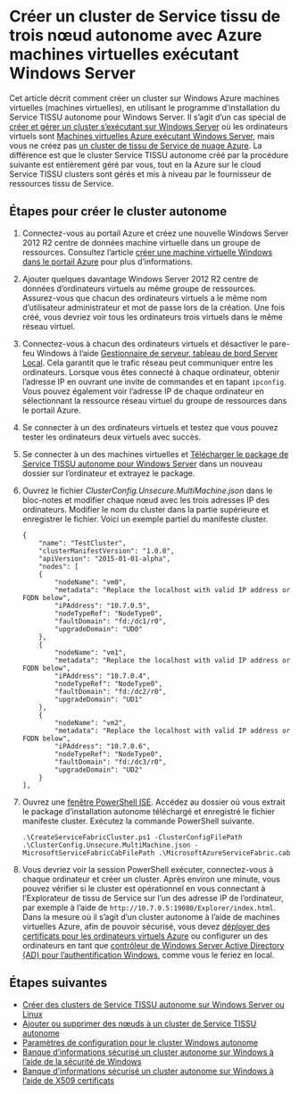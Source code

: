 <properties
   pageTitle="Créer un cluster autonome avec Azure machines virtuelles exécutant Windows | Microsoft Azure"
   description="Découvrez comment créer et gérer un cluster Azure Service tissu sur Azure machines virtuelles exécutant Windows Server."
   services="service-fabric"
   documentationCenter=".net"
   authors="dsk-2015"
   manager="timlt"
   editor=""/>

<tags
   ms.service="service-fabric"
   ms.devlang="dotnet"
   ms.topic="article"
   ms.tgt_pltfrm="NA"
   ms.workload="NA"
   ms.date="08/05/2016"
   ms.author="dkshir;chackdan"/>



# <a name="create-a-three-node-standalone-service-fabric-cluster-with-azure-virtual-machines-running-windows-server"></a>Créer un cluster de Service tissu de trois nœud autonome avec Azure machines virtuelles exécutant Windows Server

Cet article décrit comment créer un cluster sur Windows Azure machines virtuelles (machines virtuelles), en utilisant le programme d’installation du Service TISSU autonome pour Windows Server. Il s’agit d’un cas spécial de [créer et gérer un cluster s’exécutant sur Windows Server](service-fabric-cluster-creation-for-windows-server.md) où les ordinateurs virtuels sont [Machines virtuelles Azure exécutant Windows Server](../virtual-machines/virtual-machines-windows-hero-tutorial.md), mais vous ne créez pas [un cluster de tissu de Service de nuage Azure](service-fabric-cluster-creation-via-portal.md). La différence est que le cluster Service TISSU autonome créé par la procédure suivante est entièrement géré par vous, tout en la Azure sur le cloud Service TISSU clusters sont gérés et mis à niveau par le fournisseur de ressources tissu de Service.


## <a name="steps-to-create-the-standalone-cluster"></a>Étapes pour créer le cluster autonome

1. Connectez-vous au portail Azure et créez une nouvelle Windows Server 2012 R2 centre de données machine virtuelle dans un groupe de ressources. Consultez l’article [créer une machine virtuelle Windows dans le portail Azure](../virtual-machines/virtual-machines-windows-hero-tutorial.md) pour plus d’informations.
2. Ajouter quelques davantage Windows Server 2012 R2 centre de données d’ordinateurs virtuels au même groupe de ressources. Assurez-vous que chacun des ordinateurs virtuels a le même nom d’utilisateur administrateur et mot de passe lors de la création. Une fois créé, vous devriez voir tous les ordinateurs trois virtuels dans le même réseau virtuel.
3. Connectez-vous à chacun des ordinateurs virtuels et désactiver le pare-feu Windows à l’aide [Gestionnaire de serveur, tableau de bord Server Local](https://technet.microsoft.com/library/jj134147.aspx). Cela garantit que le trafic réseau peut communiquer entre les ordinateurs. Lorsque vous êtes connecté à chaque ordinateur, obtenir l’adresse IP en ouvrant une invite de commandes et en tapant `ipconfig`. Vous pouvez également voir l’adresse IP de chaque ordinateur en sélectionnant la ressource réseau virtuel du groupe de ressources dans le portail Azure.
4. Se connecter à un des ordinateurs virtuels et testez que vous pouvez tester les ordinateurs deux virtuels avec succès.
5. Se connecter à un des machines virtuelles et [Télécharger le package de Service TISSU autonome pour Windows Server](http://go.microsoft.com/fwlink/?LinkId=730690) dans un nouveau dossier sur l’ordinateur et extrayez le package.
6. Ouvrez le fichier *ClusterConfig.Unsecure.MultiMachine.json* dans le bloc-notes et modifier chaque nœud avec les trois adresses IP des ordinateurs. Modifier le nom du cluster dans la partie supérieure et enregistrer le fichier.  Voici un exemple partiel du manifeste cluster.

    ```
    {
        "name": "TestCluster",
        "clusterManifestVersion": "1.0.0",
        "apiVersion": "2015-01-01-alpha",
        "nodes": [
        {
            "nodeName": "vm0",
            "metadata": "Replace the localhost with valid IP address or FQDN below",
            "iPAddress": "10.7.0.5",
            "nodeTypeRef": "NodeType0",
            "faultDomain": "fd:/dc1/r0",
            "upgradeDomain": "UD0"
        },
        {
            "nodeName": "vm1",
            "metadata": "Replace the localhost with valid IP address or FQDN below",
            "iPAddress": "10.7.0.4",
            "nodeTypeRef": "NodeType0",
            "faultDomain": "fd:/dc2/r0",
            "upgradeDomain": "UD1"
        },
        {
            "nodeName": "vm2",
            "metadata": "Replace the localhost with valid IP address or FQDN below",
            "iPAddress": "10.7.0.6",
            "nodeTypeRef": "NodeType0",
            "faultDomain": "fd:/dc3/r0",
            "upgradeDomain": "UD2"
        }
    ],
    ```

7. Ouvrez une [fenêtre PowerShell ISE](https://msdn.microsoft.com/powershell/scripting/core-powershell/ise/introducing-the-windows-powershell-ise). Accédez au dossier où vous extrait le package d’installation autonome téléchargé et enregistré le fichier manifeste cluster. Exécutez la commande PowerShell suivante.

    ```
    .\CreateServiceFabricCluster.ps1 -ClusterConfigFilePath .\ClusterConfig.Unsecure.MultiMachine.json -MicrosoftServiceFabricCabFilePath .\MicrosoftAzureServiceFabric.cab
    ```

8. Vous devriez voir la session PowerShell exécuter, connectez-vous à chaque ordinateur et créer un cluster. Après environ une minute, vous pouvez vérifier si le cluster est opérationnel en vous connectant à l’Explorateur de tissu de Service sur l’un des adresse IP de l’ordinateur, par exemple à l’aide de `http://10.7.0.5:19080/Explorer/index.html`. Dans la mesure où il s’agit d’un cluster autonome à l’aide de machines virtuelles Azure, afin de pouvoir sécurisé, vous devez [déployer des certificats pour les ordinateurs virtuels Azure](service-fabric-windows-cluster-x509-security.md) ou configurer un des ordinateurs en tant que [contrôleur de Windows Server Active Directory (AD) pour l’authentification Windows](service-fabric-windows-cluster-windows-security.md), comme vous le feriez en local.


## <a name="next-steps"></a>Étapes suivantes
- [Créer des clusters de Service TISSU autonome sur Windows Server ou Linux](service-fabric-deploy-anywhere.md)
- [Ajouter ou supprimer des nœuds à un cluster de Service TISSU autonome](service-fabric-cluster-windows-server-add-remove-nodes.md)
- [Paramètres de configuration pour le cluster Windows autonome](service-fabric-cluster-manifest.md)
- [Banque d’informations sécurisé un cluster autonome sur Windows à l’aide de la sécurité de Windows](service-fabric-windows-cluster-windows-security.md)
- [Banque d’informations sécurisé un cluster autonome sur Windows à l’aide de X509 certificats](service-fabric-windows-cluster-x509-security.md)

